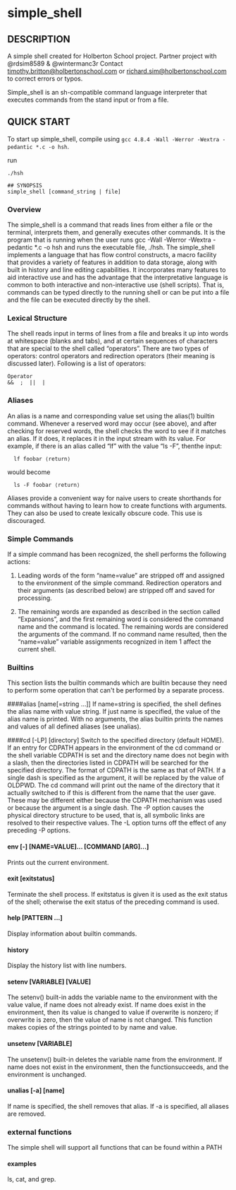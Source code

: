 # simple_shell

## DESCRIPTION
A simple shell created for Holberton School project. Partner project with @rdsim8589 &amp; @wintermanc3r
Contact timothy.britton@holbertonschool.com or richard.sim@holbertonschool.com to correct errors or typos.

Simple_shell is an sh-compatible command language interpreter that executes commands from the stand input or from a file.

## QUICK START
To start up simple_shell, compile using `gcc 4.8.4 -Wall -Werror -Wextra -pedantic *.c -o hsh`.

run
```
./hsh

## SYNOPSIS
simple_shell [command_string | file]
```
### Overview
The simple_shell is a command that reads lines from either a file or the terminal, interprets them, and generally executes other commands.  It is the program that is running when the user runs gcc -Wall -Werror -Wextra -pedantic *.c -o hsh and runs the executable file, ./hsh. The simple_shell implements a language that has flow control constructs, a macro facility that provides a variety of features in addition to data storage, along with built in history and line editing capabilities.  It incorporates many features to aid interactive use and has the advantage that the interpretative language is common to both interactive and non-interactive use (shell scripts).  That is, commands can be typed directly to the running shell or can be put into a file and the file can be executed directly by the shell.

### Lexical Structure
The shell reads input in terms of lines from a file and breaks it up into words at whitespace (blanks and tabs), and at certain sequences of characters that are special to the shell called “operators”.  There are two types of operators: control operators and redirection operators (their meaning is discussed later). Following is a list of operators:

    Operator
	&&  ;  ||  |

### Aliases
 An alias is a name and corresponding value set using the alias(1) builtin command.  Whenever a reserved word may occur (see above), and after checking for reserved words, the shell checks the word to see if it matches an alias.  If it does, it replaces it in the input stream with its value.  For example, if there is an alias called “lf” with the value “ls -F”, thenthe input:

      lf foobar ⟨return⟩

would become

      ls -F foobar ⟨return⟩

Aliases provide a convenient way for naive users to create shorthands for commands without having to learn how to create functions with arguments.  They can also be used to create lexically obscure code. This use is discouraged.


### Simple Commands
 If a simple command has been recognized, the shell performs the following actions:

 1.   Leading words of the form “name=value” are stripped off and assigned to the environment of the simple command.  Redirection operators and their arguments (as described below) are stripped off and saved for processing.

 2.   The remaining words are expanded as described in the section called “Expansions”, and the first remaining word is considered the command name and the command is located.  The remaining words are considered the arguments of the command.  If no command name resulted, then the “name=value” variable assignments recognized in item 1 affect the current shell.


### Builtins
This section lists the builtin commands which are builtin because they need to perform some operation that can't be performed by a separate process. 

####alias [name[=string ...]]
If name=string is specified, the shell defines the alias name with value string.  If just name is specified, the value of the alias name is printed.  With no arguments, the alias builtin prints the names and values of all defined aliases (see unalias).

####cd [-LP] [directory]
Switch to the specified directory (default HOME).  If an entry for CDPATH appears in the environment of the cd command or the shell variable CDPATH is set and the directory name does not begin with a slash, then the directories listed in CDPATH will be searched for the specified directory.  The format of CDPATH is the same as that of PATH.  If a single dash is specified as the argument, it will be replaced by the value of OLDPWD.  The cd command will print out the name of the directory that it actually switched to if this is different from the name that the user gave.  These may be different either because the CDPATH mechanism was used or because the argument is a single dash.  The -P option causes the physical directory structure to be used, that is, all symbolic links are resolved to their respective values.  The -L option turns off the effect of any preceding -P options.


#### env  [-] [NAME=VALUE]... [COMMAND [ARG]...]
Prints out the current environment.

#### exit [exitstatus]
Terminate the shell process.  If exitstatus is given it is used as the exit status of the shell; otherwise the exit status of the preceding command is used.

#### help [PATTERN ...]
Display information about builtin commands.

#### history
Display the history list with line numbers.

#### setenv [VARIABLE] [VALUE]
The setenv() built-in adds the variable name to the environment with the value value, if name does not already exist. If name does exist in the environment, then its value is changed to value if overwrite is nonzero; if overwrite is zero, then the value of name is not changed. This function makes copies of the strings pointed to by name and value.

#### unsetenv [VARIABLE]
The unsetenv() built-in deletes the variable name from the environment. If name does not exist in the environment, then the functionsucceeds, and the environment is unchanged.

#### unalias [-a] [name]
If name is specified, the shell removes that alias.  If -a is specified, all aliases are removed.


### external functions
The simple shell will support all functions that can be found within a PATH

#### examples
ls, cat, and grep.
